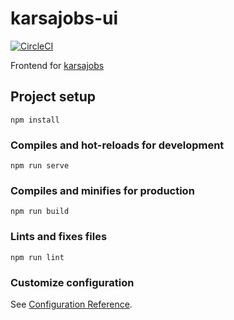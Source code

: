# karsajobs-ui

[![CircleCI](https://dl.circleci.com/status-badge/img/gh/nekoto-kun/a433-microservices/tree/karsajobs-ui.svg?style=svg)](https://dl.circleci.com/status-badge/redirect/gh/nekoto-kun/a433-microservices/tree/karsajobs-ui)

Frontend for [karsajobs](https://github.com/dicodingacademy/karsajobs)

## Project setup
```
npm install
```

### Compiles and hot-reloads for development
```
npm run serve
```

### Compiles and minifies for production
```
npm run build
```

### Lints and fixes files
```
npm run lint
```

### Customize configuration
See [Configuration Reference](https://cli.vuejs.org/config/).
